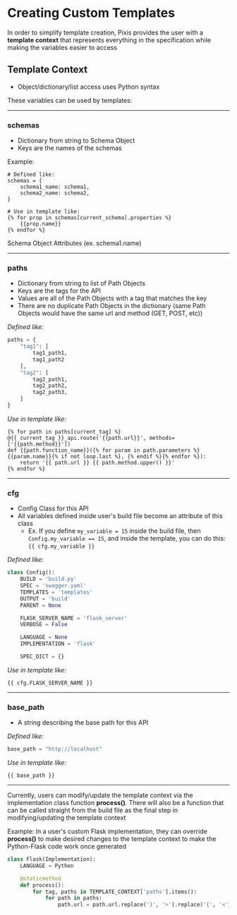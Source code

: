 # Creating Custom Templates

In order to simplify template creation, Pixis provides the user with a **template context** that represents everything in the specification while making the variables easier to access



## Template Context
* Object/dictionary/list access uses Python syntax

These variables can be used by templates:

---

### **schemas**
* Dictionary from string to Schema Object
* Keys are the names of the schemas

Example:
```
# Defined like:
schemas = {
    schema1_name: schema1,
    schema2_name: schema2,
}

# Use in template like:
{% for prop in schemas[current_schema].properties %}
    {{prop.name}}
{% endfor %}
```

Schema Object Attributes (ex. schema1.name)

---

### **paths**
* Dictionary from string to list of Path Objects
* Keys are the tags for the API
* Values are all of the Path Objects with a tag that matches the key
* There are no duplicate Path Objects in the dictionary (same Path Objects would have the same url and method (GET, POST, etc))

*Defined like:*
```python
paths = {
    "tag1": [
        tag1_path1,
        tag1_path2
    ],
    "tag2": [
        tag2_path1,
        tag2_path2,
        tag2_path3,
    ]
}
```
*Use in template like:*
```
{% for path in paths[current_tag] %}
@{{ current_tag }}_api.route('{{path.url}}', methods=['{{path.method}}'])
def {{path.function_name}}({% for param in path.parameters %}{{param.name}}{% if not loop.last %}, {% endif %}{% endfor %}):
    return '{{ path.url }} {{ path.method.upper() }}'
{% endfor %}
```

---

### **cfg**
* Config Class for this API
* All variables defined inside user's build file become an attribute of this class
    * Ex. If you define `my_variable = 15` inside the build file, then `Config.my_variable == 15`, and inside the template, you can do this: `{{ cfg.my_variable }}`

*Defined like:*
```python
class Config():
    BUILD = 'build.py'
    SPEC = 'swagger.yaml'
    TEMPLATES = 'templates'
    OUTPUT = 'build'
    PARENT = None

    FLASK_SERVER_NAME = 'flask_server'
    VERBOSE = False

    LANGUAGE = None
    IMPLEMENTATION = 'flask'

    SPEC_DICT = {}
```
*Use in template like:*
```
{{ cfg.FLASK_SERVER_NAME }}
```

---

### **base_path**
* A string describing the base path for this API

*Defined like:*
```python
base_path = "http://localhost"
```
*Use in template like:*
```
{{ base_path }}
```

---

Currently, users can modify/update the template context via the implementation class function **process()**. There will also be a function that can be called straight from the build file as the final step in modifying/updating the template context

Example: In a user's custom Flask implementation, they can override **process()** to make desired changes to the template context to make the Python-Flask code work once generated
```python
class Flask(Implementation):
    LANGUAGE = Python

    @staticmethod
    def process():
        for tag, paths in TEMPLATE_CONTEXT['paths'].items():
            for path in paths:
                path.url = path.url.replace('}', '>').replace('{', '<')
```